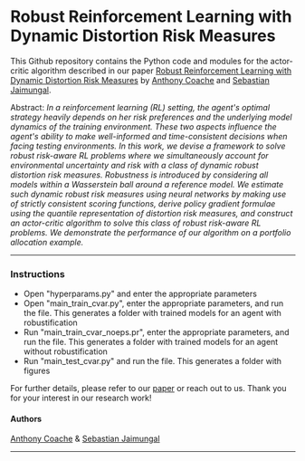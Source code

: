 #  Robust Reinforcement Learning with Dynamic Distortion Risk Measures

This Github repository contains the Python code and modules for the actor-critic algorithm described in our paper [Robust Reinforcement Learning with Dynamic Distortion Risk Measures](https://doi.org/10.48550/arXiv.2409.10096) by [Anthony Coache](https://anthonycoache.ca/) and [Sebastian Jaimungal](http://sebastian.statistics.utoronto.ca/).

Abstract: *In a reinforcement learning (RL) setting, the agent's optimal strategy heavily depends on her risk preferences and the underlying model dynamics of the training environment. These two aspects influence the agent's ability to make well-informed and time-consistent decisions when facing testing environments. In this work, we devise a framework to solve robust risk-aware RL problems where we simultaneously account for environmental uncertainty and risk with a class of dynamic robust distortion risk measures. Robustness is introduced by considering all models within a Wasserstein ball around a reference model. We estimate such dynamic robust risk measures using neural networks by making use of strictly consistent scoring functions, derive policy gradient formulae using the quantile representation of distortion risk measures, and construct an actor-critic algorithm to solve this class of robust risk-aware RL problems. We demonstrate the performance of our algorithm on a portfolio allocation example.*

***

### Instructions

* Open "hyperparams.py" and enter the appropriate parameters
* Open "main_train_cvar.py", enter the appropriate parameters, and run the file. This generates a folder with trained models for an agent with robustification
* Run "main_train_cvar_noeps.pr", enter the appropriate parameters, and run the file. This generates a folder with trained models for an agent without robustification
* Run "main_test_cvar.py" and run the file. This generates a folder with figures

For further details, please refer to our [paper](https://doi.org/10.48550/arXiv.2409.10096) or reach out to us. Thank you for your interest in our research work!

#### Authors

[Anthony Coache](https://anthonycoache.ca/) & [Sebastian Jaimungal](http://sebastian.statistics.utoronto.ca/)

***

